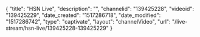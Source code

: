 {
    "title": "HSN Live",
    "description": "",
    "channelid": "139425228",
    "videoid": "139425229",
    "date_created": "1517286718",
    "date_modified": "1517286742",
    "type": "captivate",
    "layout": "channelVideo",
    "url": "\/live-stream\/hsn-live\/139425228-139425229"
}